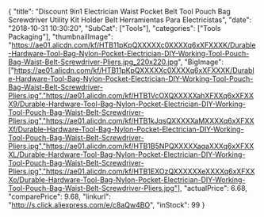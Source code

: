 {
	"title": "Discount 9in1 Electrician Waist Pocket Belt Tool Pouch Bag Screwdriver Utility Kit Holder Belt Herramientas Para Electricistas",
	"date": "2018-10-31 10:30:20",
	"SubCat": ["Tools"],
	"categories": ["Tools Packaging"],
	"thumbnailImage": "https://ae01.alicdn.com/kf/HTB11pKpQXXXXXc0XXXXq6xXFXXXK/Durable-Hardware-Tool-Bag-Nylon-Pocket-Electrician-DIY-Working-Tool-Pouch-Bag-Waist-Belt-Screwdriver-Pliers.jpg_220x220.jpg",
	"BigImage": ["https://ae01.alicdn.com/kf/HTB11pKpQXXXXXc0XXXXq6xXFXXXK/Durable-Hardware-Tool-Bag-Nylon-Pocket-Electrician-DIY-Working-Tool-Pouch-Bag-Waist-Belt-Screwdriver-Pliers.jpg","https://ae01.alicdn.com/kf/HTB1VcOXQXXXXXahXFXXq6xXFXXX9/Durable-Hardware-Tool-Bag-Nylon-Pocket-Electrician-DIY-Working-Tool-Pouch-Bag-Waist-Belt-Screwdriver-Pliers.jpg","https://ae01.alicdn.com/kf/HTB1kJqsQXXXXXaMXXXXq6xXFXXXf/Durable-Hardware-Tool-Bag-Nylon-Pocket-Electrician-DIY-Working-Tool-Pouch-Bag-Waist-Belt-Screwdriver-Pliers.jpg","https://ae01.alicdn.com/kf/HTB1B5NPQXXXXXaqaXXXq6xXFXXXL/Durable-Hardware-Tool-Bag-Nylon-Pocket-Electrician-DIY-Working-Tool-Pouch-Bag-Waist-Belt-Screwdriver-Pliers.jpg","https://ae01.alicdn.com/kf/HTB1EXOzQXXXXXXeXXXXq6xXFXXXo/Durable-Hardware-Tool-Bag-Nylon-Pocket-Electrician-DIY-Working-Tool-Pouch-Bag-Waist-Belt-Screwdriver-Pliers.jpg"],
	"actualPrice": 6.68,
	"comparePrice": 9.68,
	"linkurl": "http://s.click.aliexpress.com/e/c8aQw4BO",
	"inStock": 99
}
